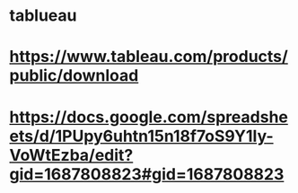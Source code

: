 # tablueau

# https://www.tableau.com/products/public/download

# https://docs.google.com/spreadsheets/d/1PUpy6uhtn15n18f7oS9Y1Iy-VoWtEzba/edit?gid=1687808823#gid=1687808823
